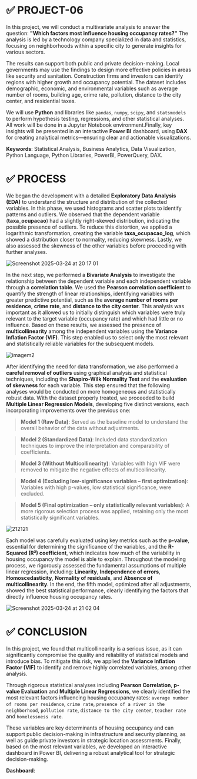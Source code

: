 # ✅ PROJECT-06

In this project, we will conduct a multivariate analysis to answer the question: **"Which factors most influence housing occupancy rates?"** The analysis is led by a technology company specialized in data and statistics, focusing on neighborhoods within a specific city to generate insights for various sectors.

The results can support both public and private decision-making. Local governments may use the findings to design more effective policies in areas like security and sanitation. Construction firms and investors can identify regions with higher growth and occupancy potential. The dataset includes demographic, economic, and environmental variables such as average number of rooms, building age, crime rate, pollution, distance to the city center, and residential taxes.

We will use **Python** and libraries like `pandas`, `numpy`, `scipy`, and `statsmodels` to perform hypothesis testing, regressions, and other statistical analyses. All work will be done in a Jupyter Notebook environment.Finally, key insights will be presented in an interactive **Power BI** dashboard, using **DAX** for creating analytical metrics—ensuring clear and actionable visualizations.

**Keywords**: Statistical Analysis, Business Analytics, Data Visualization, Python Language, Python Libraries, PowerBI, PowerQuery, DAX.

# ✅ PROCESS

We began the development with a detailed **Exploratory Data Analysis (EDA)** to understand the structure and distribution of the collected variables. In this phase, we used histograms and scatter plots to identify patterns and outliers. We observed that the dependent variable (**taxa_ocupacao**) had a slightly right-skewed distribution, indicating the possible presence of outliers. To reduce this distortion, we applied a logarithmic transformation, creating the variable **taxa_ocupacao_log**, which showed a distribution closer to normality, reducing skewness. Lastly, we also assessed the skewness of the other variables before proceeding with further analyses.

![Screenshot 2025-03-24 at 20 17 01](https://github.com/user-attachments/assets/cdcf10a1-ed05-4956-b912-0ea44857a74c)

In the next step, we performed a **Bivariate Analysis** to investigate the relationship between the dependent variable and each independent variable through a **correlation table**. We used the **Pearson correlation coefficient** to quantify the strength of linear relationships, identifying variables with greater predictive potential, such as the **average number of rooms per residence**, **crime rate**, and **distance to the city center**. This analysis was important as it allowed us to initially distinguish which variables were truly relevant to the target variable (occupancy rate) and which had little or no influence. Based on these results, we assessed the presence of **multicollinearity** among the independent variables using the **Variance Inflation Factor (VIF)**. This step enabled us to select only the most relevant and statistically reliable variables for the subsequent models.

![imagem2](https://github.com/user-attachments/assets/29952055-944f-4c7d-826e-350faebc9b23)

After identifying the need for data transformation, we also performed a **careful removal of outliers** using graphical analysis and statistical techniques, including the **Shapiro-Wilk Normality Test** and the **evaluation of skewness** for each variable. This step ensured that the following analyses would be conducted on more homogeneous and statistically robust data. With the dataset properly treated, we proceeded to build **Multiple Linear Regression Models**, developing five distinct versions, each incorporating improvements over the previous one:

> **Model 1 (Raw Data)**: Served as the baseline model to understand the overall behavior of the data without adjustments.

> **Model 2 (Standardized Data)**: Included data standardization techniques to improve the interpretation and comparability of coefficients.

> **Model 3 (Without Multicollinearity)**: Variables with high VIF were removed to mitigate the negative effects of multicollinearity.

> **Model 4 (Excluding low-significance variables – first optimization)**: Variables with high p-values, low statistical significance, were excluded.

> **Model 5 (Final optimization – only statistically relevant variables)**: A more rigorous selection process was applied, retaining only the most statistically significant variables.

![212121](https://github.com/user-attachments/assets/c68c8608-b7df-48e8-a072-52990ae461cc)

Each model was carefully evaluated using key metrics such as the **p-value**, essential for determining the significance of the variables, and the **R-Squared (R²) coefficient**, which indicates how much of the variability in housing occupancy the model is able to explain. Throughout the modeling process, we rigorously assessed the fundamental assumptions of multiple linear regression, including: **Linearity**, **Independence of errors**, **Homoscedasticity**, **Normality of residuals**, and **Absence of multicollinearity**. In the end, the fifth model, optimized after all adjustments, showed the best statistical performance, clearly identifying the factors that directly influence housing occupancy rates.

![Screenshot 2025-03-24 at 21 02 04](https://github.com/user-attachments/assets/174e3dab-8bf1-4e48-811f-d5f24fbc0cc9)

# ✅ CONCLUSION

In this project, we found that multicollinearity is a serious issue, as it can significantly compromise the quality and reliability of statistical models and introduce bias. To mitigate this risk, we applied the **Variance Inflation Factor (VIF)** to identify and remove highly correlated variables, among other analysis.

Through rigorous statistical analyses including **Pearson Correlation**, **p-value Evaluation** and **Multiple Linear Regressions**, we clearly identified the most relevant factors influencing housing occupancy rates: `average number of rooms per residence`, `crime rate`, `presence of a river in the neighborhood`, `pollution rate`, `distance to the city center`, `teacher rate` and `homelessness rate`.

These variables are key determinants of housing occupancy and can support public decision-making in infrastructure and security planning, as well as guide private investors in strategic location assessments. Finally, based on the most relevant variables, we developed an interactive dashboard in Power BI, delivering a robust analytical tool for strategic decision-making.

**Dashboard**:
